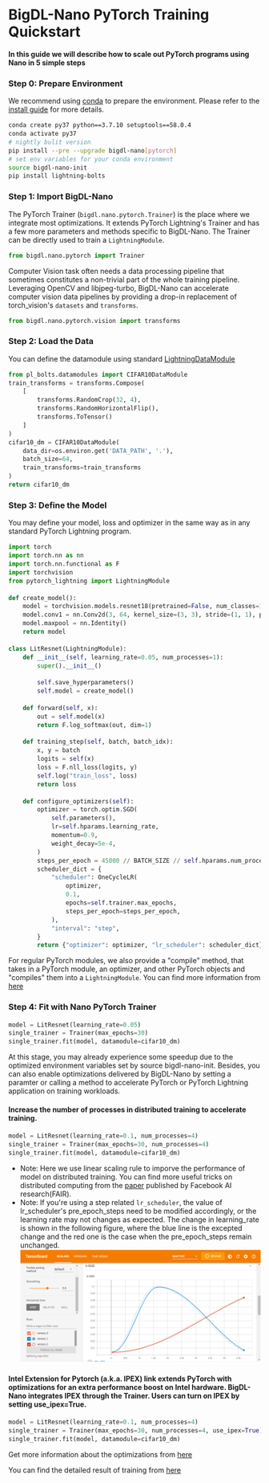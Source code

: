 # BigDL-Nano PyTorch Training Quickstart

**In this guide we will describe how to scale out PyTorch programs using Nano in 5 simple steps**

### **Step 0: Prepare Environment**

We recommend using [conda](https://docs.conda.io/projects/conda/en/latest/user-guide/install/) to prepare the environment. Please refer to the [install guide](../../UserGuide/python.md) for more details.

```bash
conda create py37 python==3.7.10 setuptools==58.0.4
conda activate py37
# nightly bulit version
pip install --pre --upgrade bigdl-nano[pytorch]
# set env variables for your conda environment
source bigdl-nano-init
pip install lightning-bolts
```

### **Step 1: Import BigDL-Nano**
The PyTorch Trainer (`bigdl.nano.pytorch.Trainer`) is the place where we integrate most optimizations. It extends PyTorch Lightning's Trainer and has a few more parameters and methods specific to BigDL-Nano. The Trainer can be directly used to train a `LightningModule`.
```python
from bigdl.nano.pytorch import Trainer
```
Computer Vision task often needs a data processing pipeline that sometimes constitutes a non-trivial part of the whole training pipeline. Leveraging OpenCV and libjpeg-turbo, BigDL-Nano can accelerate computer vision data pipelines by providing a drop-in replacement of torch_vision's `datasets` and `transforms`.
```python
from bigdl.nano.pytorch.vision import transforms
```

### **Step 2: Load the Data**
You can define the datamodule using standard [LightningDataModule](https://pytorch-lightning.readthedocs.io/en/latest/data/datamodule.html)
```python
from pl_bolts.datamodules import CIFAR10DataModule
train_transforms = transforms.Compose(
    [
        transforms.RandomCrop(32, 4),
        transforms.RandomHorizontalFlip(),
        transforms.ToTensor()
    ]
)
cifar10_dm = CIFAR10DataModule(
    data_dir=os.environ.get('DATA_PATH', '.'),
    batch_size=64,
    train_transforms=train_transforms
)
return cifar10_dm
```

### **Step 3: Define the Model**

You may define your model, loss and optimizer in the same way as in any standard PyTorch Lightning program.

```python
import torch
import torch.nn as nn
import torch.nn.functional as F
import torchvision
from pytorch_lightning import LightningModule

def create_model():
    model = torchvision.models.resnet18(pretrained=False, num_classes=10)
    model.conv1 = nn.Conv2d(3, 64, kernel_size=(3, 3), stride=(1, 1), padding=(1, 1), bias=False)
    model.maxpool = nn.Identity()
    return model

class LitResnet(LightningModule):
    def __init__(self, learning_rate=0.05, num_processes=1):
        super().__init__()

        self.save_hyperparameters()
        self.model = create_model()

    def forward(self, x):
        out = self.model(x)
        return F.log_softmax(out, dim=1)

    def training_step(self, batch, batch_idx):
        x, y = batch
        logits = self(x)
        loss = F.nll_loss(logits, y)
        self.log("train_loss", loss)
        return loss

    def configure_optimizers(self):
        optimizer = torch.optim.SGD(
            self.parameters(),
            lr=self.hparams.learning_rate,
            momentum=0.9,
            weight_decay=5e-4,
        )
        steps_per_epoch = 45000 // BATCH_SIZE // self.hparams.num_processes
        scheduler_dict = {
            "scheduler": OneCycleLR(
                optimizer,
                0.1,
                epochs=self.trainer.max_epochs,
                steps_per_epoch=steps_per_epoch,
            ),
            "interval": "step",
        }
        return {"optimizer": optimizer, "lr_scheduler": scheduler_dict}
```
For regular PyTorch modules, we also provide a "compile" method, that takes in a PyTorch module, an optimizer, and other PyTorch objects and "compiles" them into a `LightningModule`. You can find more information from [here](https://bigdl.readthedocs.io/en/latest/doc/PythonAPI/Nano/pytorch.html#bigdl-nano-pytorch)


### Step 4: Fit with Nano PyTorch Trainer
```python
model = LitResnet(learning_rate=0.05)
single_trainer = Trainer(max_epochs=30)
single_trainer.fit(model, datamodule=cifar10_dm)
```
At this stage, you may already experience some speedup due to the optimized environment variables set by source bigdl-nano-init. Besides, you can also enable optimizations delivered by BigDL-Nano by setting a paramter or calling a method to accelerate PyTorch or PyTorch Lightning application on training workloads.
#### Increase the number of processes in distributed training to accelerate training.
```python
model = LitResnet(learning_rate=0.1, num_processes=4)
single_trainer = Trainer(max_epochs=30, num_processes=4)
single_trainer.fit(model, datamodule=cifar10_dm)
```
- Note: Here we use linear scaling rule to imporve the performance of model on distributed training. You can find more useful tricks on distributed computing from the [paper](https://arxiv.org/abs/1706.02677) published by Facebook AI research(FAIR).<br>
- Note: If you're using a step related `lr_scheduler`, the value of lr_scheduler's pre_epoch_steps need to be modified accordingly, or the learning rate may not changes as expected. The change in learning_rate is shown in the following figure, where the blue line is the excepted change and the red one is the case when the pre_epoch_steps remain unchanged.
![](../Image/learning_rate.png)
#### Intel Extension for Pytorch (a.k.a. IPEX) link extends PyTorch with optimizations for an extra performance boost on Intel hardware. BigDL-Nano integrates IPEX through the Trainer. Users can turn on IPEX by setting use_ipex=True.
```python
model = LitResnet(learning_rate=0.1, num_processes=4)
single_trainer = Trainer(max_epochs=30, num_processes=4, use_ipex=True)
single_trainer.fit(model, datamodule=cifar10_dm)
```
Get more information about the optimizations from [here](https://bigdl.readthedocs.io/en/latest/doc/PythonAPI/Nano/pytorch.html#bigdl-nano-pytorch)

You can find the detailed result of training from [here](https://github.com/intel-analytics/BigDL/blob/main/python/nano/notebooks/pytorch/tutorial/pytorch_train.ipynb)